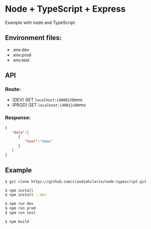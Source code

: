 # Node + TypeScript + Express

Example with node and TypeScript

## Environment files:
- .env.dev
- .env.prod
- .env.test

## API
### Route:
- (DEV) GET `localhost:{4000}`/demo
- (PROD) GET `localhost:{4001}`/demo

### Response:
```json
{
   "data":[
      {
         "text":"demo"
      }
   ]
}
```

## Example

```sh
$ git clone https://github.com/claudiohilario/node-typescript.git

$ npm install
$ npm install --dev

$ npm run dev
$ npm run prod
$ npm run test

$ npm build
```